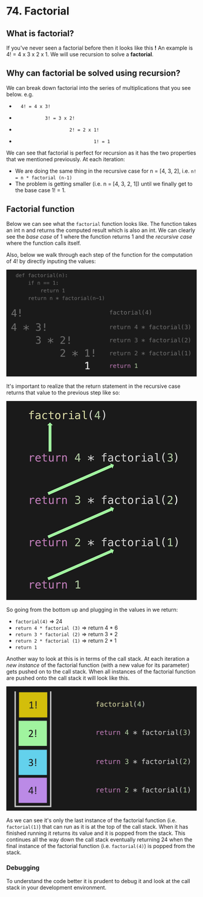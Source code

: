 # 74. Factorial

## What is factorial?

If you've never seen a factorial before then it looks like this **!** An example is 4! = 4 x 3 x 2 x 1. We will use recursion to solve a **factorial**.

## Why can factorial be solved using recursion? 

We can break down factorial into the series of multiplications that you see below. e.g. 

-       4! = 4 x 3!
-                3! = 3 x 2!
-                         2! = 2 x 1!
-                                  1! = 1

We can see that factorial is perfect for recursion as it has the two properties that we mentioned previously. At each iteration:

- We are doing the same thing in the recursive case for n = [4, 3, 2], i.e. `n! = n * factorial (n-1)`
- The problem is getting smaller (i.e. n = [4, 3, 2, 1]) until we finally get to the base case 1! = 1.

## Factorial function

Below we can see what the `factorial` function looks like. The function takes an int n and returns the computed result which is also an int. We can clearly see the *base case* of 1 where the function returns 1 and the *recursive case* where the function calls itself. 

Also, below we walk through each step of the function for the computation of 4! by directly inputing the values:

![Factorial Function Steps for 4!](./images/factorial-func-steps.jpg?raw=true "Factorial Function Steps for 4!")

It's important to realize that the return statement in the recursive case returns that value to the previous step like so:

![Factorial Function Return Steps for 4!](./images/factorial-func-return-steps.jpg?raw=true "Factorial Function Return Steps for 4!")

So going from the bottom up and plugging in the values in we return:

- `factorial(4)` => 24
- `return 4 * factorial (3)` => return 4 * 6
- `return 3 * factorial (2)` => return 3 * 2
- `return 2 * factorial (1)` => return 2 * 1
- `return 1`

Another way to look at this is in terms of the call stack. At each iteration a *new instance* of the factorial function (with a new value for its parameter) gets pushed on to the call stack. When all instances of the factorial function are pushed onto the call stack it will look like this.

![Factorial Function Full Call Stack for 4!](./images/factorial-func-call-stack-full.jpg?raw=true "Factorial Function Full Call Stack for 4!")

As we can see it's only the last instance of the factorial function (i.e. `factorial(1)`)  that can run as it is at the top of the call stack. When it has finished running it returns its value and it is popped from the stack. This continues all the way down the call stack eventually returning 24 when the final instance of the factorial function (i.e. `factorial(4)`) is popped from the stack.

### Debugging

To understand the code better it is prudent to debug it and look at the call stack in your development environment.
